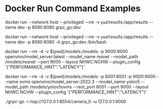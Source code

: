 # Docker Run Command Examples
docker run --network host --privileged --rm -v `pwd`/results:/app/results --name dev -p 8080:8080 grpc_go:dev

docker run --network host --privileged --rm -v `pwd`/results:/app/results --name dev -p 8080:8080 -it grpc_go:dev /bin/bash


docker run --rm -d -v $(pwd)/models:/models -p 9000:9000 openvino/model_server:latest --model_name resnet --model_path /models/resnet --port 9000 --layout NHWC:NCHW --plugin_config '{"PERFORMANCE_HINT":"LATENCY"}'

docker run --rm -d -v $(pwd)/models:/models -p 8001:8001 -p 9000:9000 --name ovms openvino/model_server:2022.3 --model_name yolov5 --model_path /models/yolov5ovms --rest_port 8001 --port 9000 --layout NHWC:NCHW --plugin_config '{"PERFORMANCE_HINT":"LATENCY"}'

./grpc-go -i rtsp://127.0.0.1:8554/camera_0 -u 127.0.0.1:9000